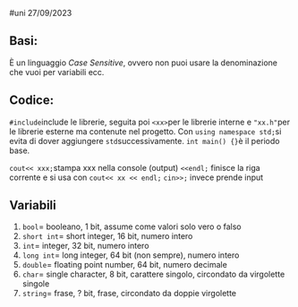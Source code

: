 #uni 27/09/2023
## Basi:
È un linguaggio _Case Sensitive_, ovvero non puoi usare la denominazione che vuoi per variabili ecc.

## Codice:
`#include`include le librerie, seguita poi `<xx>`per le librerie interne e `"xx.h"`per le librerie esterne ma contenute nel progetto.
Con `using namespace std;`si evita di dover aggiungere `std`successivamente.
`int main() {}`è il periodo base.

`cout<< xxx;`stampa xxx nella console (output)
`<<endl;` finisce la riga corrente e si usa con `cout<< xx << endl;`
`cin>>;` invece prende input

## Variabili
1.  `bool`= booleano, 1 bit, assume come valori solo vero o falso
2. `short int`= short integer, 16 bit, numero intero
3. `int`= integer, 32 bit, numero intero
4. `long int`= long integer, 64 bit (non sempre), numero intero
5. `double`= floating point number, 64 bit, numero decimale
6. `char`= single character, 8 bit, carattere singolo, circondato da virgolette singole
7. `string`= frase, ? bit, frase, circondato da doppie virgolette

